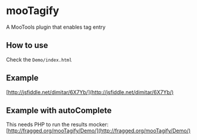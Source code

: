 mooTagify
=========

A MooTools plugin that enables tag entry

How to use
----------

Check the `Demo/index.html`


Example
-------

[http://jsfiddle.net/dimitar/6X7Yb/](http://jsfiddle.net/dimitar/6X7Yb/)

Example with autoComplete
-------------------------

This needs PHP to run the results mocker:
[http://fragged.org/mooTagify/Demo/](http://fragged.org/mooTagify/Demo/)
